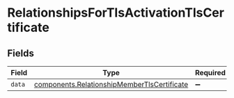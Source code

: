 # RelationshipsForTlsActivationTlsCertificate


## Fields

| Field                                                                                                  | Type                                                                                                   | Required                                                                                               | Description                                                                                            |
| ------------------------------------------------------------------------------------------------------ | ------------------------------------------------------------------------------------------------------ | ------------------------------------------------------------------------------------------------------ | ------------------------------------------------------------------------------------------------------ |
| `data`                                                                                                 | [components.RelationshipMemberTlsCertificate](../../models/shared/relationshipmembertlscertificate.md) | :heavy_minus_sign:                                                                                     | N/A                                                                                                    |